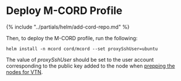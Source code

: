 # Deploy M-CORD Profile

{% include "../partials/helm/add-cord-repo.md" %}

Then, to deploy the M-CORD profile, run the following:

```shell
helm install -n mcord cord/mcord --set proxySshUser=ubuntu
```

The value of *proxySshUser* should be set to the user account corresponding
to the public key added to the node when [prepping the nodes for VTN](../prereqs/vtn-setup.md).
